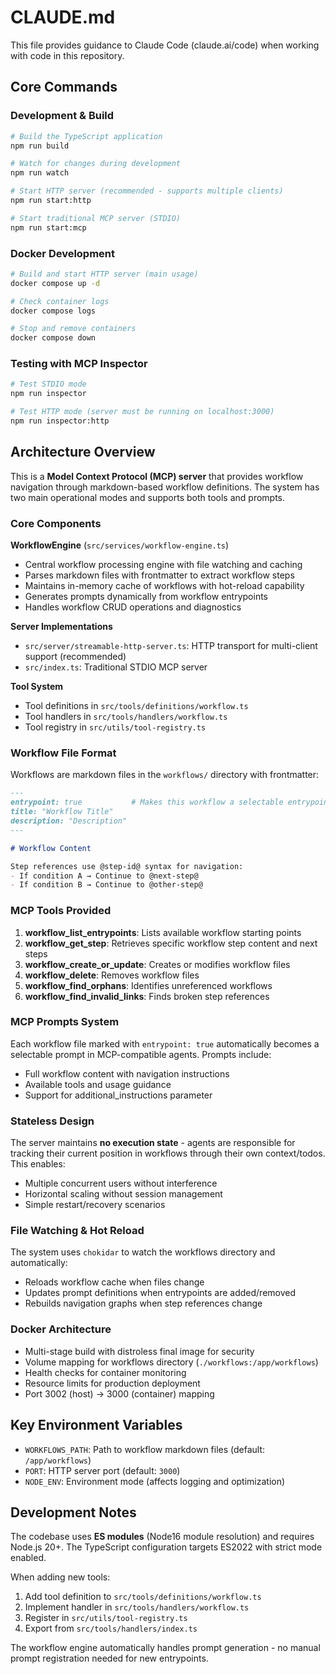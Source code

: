 # CLAUDE.md

This file provides guidance to Claude Code (claude.ai/code) when working with code in this repository.

## Core Commands

### Development & Build
```bash
# Build the TypeScript application
npm run build

# Watch for changes during development
npm run watch

# Start HTTP server (recommended - supports multiple clients)
npm run start:http

# Start traditional MCP server (STDIO)
npm run start:mcp
```

### Docker Development
```bash
# Build and start HTTP server (main usage)
docker compose up -d

# Check container logs
docker compose logs

# Stop and remove containers
docker compose down
```

### Testing with MCP Inspector
```bash
# Test STDIO mode
npm run inspector

# Test HTTP mode (server must be running on localhost:3000)
npm run inspector:http
```

## Architecture Overview

This is a **Model Context Protocol (MCP) server** that provides workflow navigation through markdown-based workflow definitions. The system has two main operational modes and supports both tools and prompts.

### Core Components

**WorkflowEngine** (`src/services/workflow-engine.ts`)
- Central workflow processing engine with file watching and caching
- Parses markdown files with frontmatter to extract workflow steps
- Maintains in-memory cache of workflows with hot-reload capability
- Generates prompts dynamically from workflow entrypoints
- Handles workflow CRUD operations and diagnostics

**Server Implementations**
- `src/server/streamable-http-server.ts`: HTTP transport for multi-client support (recommended)
- `src/index.ts`: Traditional STDIO MCP server

**Tool System**
- Tool definitions in `src/tools/definitions/workflow.ts` 
- Tool handlers in `src/tools/handlers/workflow.ts`
- Tool registry in `src/utils/tool-registry.ts`

### Workflow File Format

Workflows are markdown files in the `workflows/` directory with frontmatter:

```markdown
---
entrypoint: true           # Makes this workflow a selectable entrypoint
title: "Workflow Title"
description: "Description"
---

# Workflow Content

Step references use @step-id@ syntax for navigation:
- If condition A → Continue to @next-step@
- If condition B → Continue to @other-step@
```

### MCP Tools Provided

1. **workflow_list_entrypoints**: Lists available workflow starting points
2. **workflow_get_step**: Retrieves specific workflow step content and next steps
3. **workflow_create_or_update**: Creates or modifies workflow files
4. **workflow_delete**: Removes workflow files
5. **workflow_find_orphans**: Identifies unreferenced workflows
6. **workflow_find_invalid_links**: Finds broken step references

### MCP Prompts System

Each workflow file marked with `entrypoint: true` automatically becomes a selectable prompt in MCP-compatible agents. Prompts include:
- Full workflow content with navigation instructions
- Available tools and usage guidance
- Support for additional_instructions parameter

### Stateless Design

The server maintains **no execution state** - agents are responsible for tracking their current position in workflows through their own context/todos. This enables:
- Multiple concurrent users without interference
- Horizontal scaling without session management
- Simple restart/recovery scenarios

### File Watching & Hot Reload

The system uses `chokidar` to watch the workflows directory and automatically:
- Reloads workflow cache when files change
- Updates prompt definitions when entrypoints are added/removed
- Rebuilds navigation graphs when step references change

### Docker Architecture

- Multi-stage build with distroless final image for security
- Volume mapping for workflows directory (`./workflows:/app/workflows`)
- Health checks for container monitoring
- Resource limits for production deployment
- Port 3002 (host) → 3000 (container) mapping

## Key Environment Variables

- `WORKFLOWS_PATH`: Path to workflow markdown files (default: `/app/workflows`)
- `PORT`: HTTP server port (default: `3000`)
- `NODE_ENV`: Environment mode (affects logging and optimization)

## Development Notes

The codebase uses **ES modules** (Node16 module resolution) and requires Node.js 20+. The TypeScript configuration targets ES2022 with strict mode enabled.

When adding new tools:
1. Add tool definition to `src/tools/definitions/workflow.ts`
2. Implement handler in `src/tools/handlers/workflow.ts`
3. Register in `src/utils/tool-registry.ts`
4. Export from `src/tools/handlers/index.ts`

The workflow engine automatically handles prompt generation - no manual prompt registration needed for new entrypoints.
